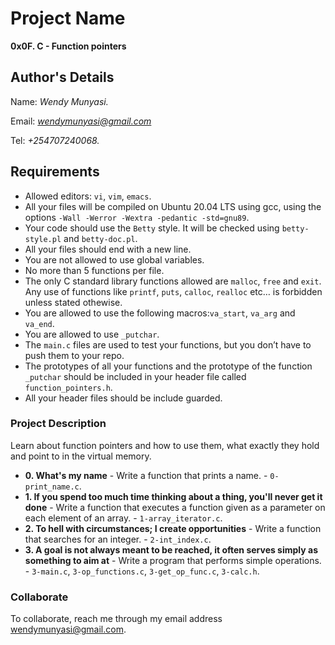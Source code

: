 # Project Name
**0x0F. C - Function pointers**

## Author's Details
Name: *Wendy Munyasi.*

Email: *wendymunyasi@gmail.com*

Tel: *+254707240068.*

##  Requirements
*   Allowed editors: `vi`, `vim`, `emacs`.
*   All your files will be compiled on Ubuntu 20.04 LTS using gcc, using the options `-Wall -Werror -Wextra -pedantic -std=gnu89`.
*   Your code should use the `Betty` style. It will be checked using `betty-style.pl` and `betty-doc.pl`.
*   All your files should end with a new line.
*   You are not allowed to use global variables.
*   No more than 5 functions per file.
*   The only C standard library functions allowed are `malloc`, `free` and `exit`. Any use of functions like `printf`, `puts`, `calloc`, `realloc` etc… is forbidden unless stated othewise.
*   You are allowed to use the following macros:`va_start`, `va_arg` and `va_end`.
*   You are allowed to use `_putchar`.
*   The `main.c` files are used to test your functions, but you don’t have to push them to your repo.
*   The prototypes of all your functions and the prototype of the function `_putchar` should be included in your header file called `function_pointers.h`.
*   All your header files should be include guarded.


### Project Description
Learn about function pointers and how to use them, what exactly they hold and point to in the virtual memory.

* **0. What's my name** - Write a function that prints a name. - `0-print_name.c`.
* **1. If you spend too much time thinking about a thing, you'll never get it done** - Write a function that executes a function given as a parameter on each element of an array. - `1-array_iterator.c`.
* **2. To hell with circumstances; I create opportunities** - Write a function that searches for an integer. - `2-int_index.c`.
* **3. A goal is not always meant to be reached, it often serves simply as something to aim at** - Write a program that performs simple operations. - `3-main.c`, `3-op_functions.c`, `3-get_op_func.c`, `3-calc.h`.

### Collaborate

To collaborate, reach me through my email address wendymunyasi@gmail.com.